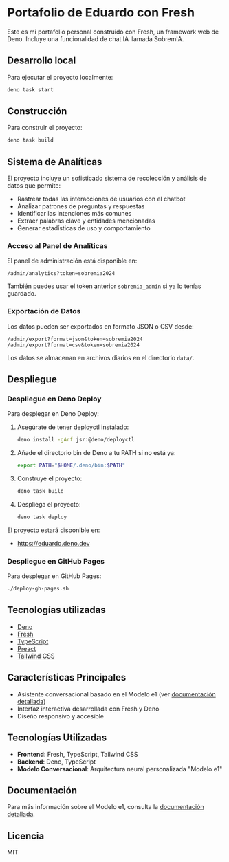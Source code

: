 # Portafolio de Eduardo con Fresh

Este es mi portafolio personal construido con Fresh, un framework web de Deno. Incluye una funcionalidad de chat IA llamada SobremIA.

## Desarrollo local

Para ejecutar el proyecto localmente:

```bash
deno task start
```

## Construcción

Para construir el proyecto:

```bash
deno task build
```

## Sistema de Analíticas

El proyecto incluye un sofisticado sistema de recolección y análisis de datos que permite:

- Rastrear todas las interacciones de usuarios con el chatbot
- Analizar patrones de preguntas y respuestas
- Identificar las intenciones más comunes
- Extraer palabras clave y entidades mencionadas
- Generar estadísticas de uso y comportamiento

### Acceso al Panel de Analíticas

El panel de administración está disponible en:
```
/admin/analytics?token=sobremia2024
```

También puedes usar el token anterior `sobremia_admin` si ya lo tenías guardado.

### Exportación de Datos

Los datos pueden ser exportados en formato JSON o CSV desde:
```
/admin/export?format=json&token=sobremia2024
/admin/export?format=csv&token=sobremia2024
```

Los datos se almacenan en archivos diarios en el directorio `data/`.

## Despliegue

### Despliegue en Deno Deploy

Para desplegar en Deno Deploy:

1. Asegúrate de tener deployctl instalado:
   ```bash
   deno install -gArf jsr:@deno/deployctl
   ```

2. Añade el directorio bin de Deno a tu PATH si no está ya:
   ```bash
   export PATH="$HOME/.deno/bin:$PATH"
   ```

3. Construye el proyecto:
   ```bash
   deno task build
   ```

4. Despliega el proyecto:
   ```bash
   deno task deploy
   ```

El proyecto estará disponible en:
- https://eduardo.deno.dev

### Despliegue en GitHub Pages

Para desplegar en GitHub Pages:

```bash
./deploy-gh-pages.sh
```

## Tecnologías utilizadas

- [Deno](https://deno.land/)
- [Fresh](https://fresh.deno.dev/)
- [TypeScript](https://www.typescriptlang.org/)
- [Preact](https://preactjs.com/)
- [Tailwind CSS](https://tailwindcss.com/)

## Características Principales

- Asistente conversacional basado en el Modelo e1 (ver [documentación detallada](/docs/modelo-e1/README.md))
- Interfaz interactiva desarrollada con Fresh y Deno
- Diseño responsivo y accesible

## Tecnologías Utilizadas

- **Frontend**: Fresh, TypeScript, Tailwind CSS
- **Backend**: Deno, TypeScript
- **Modelo Conversacional**: Arquitectura neural personalizada "Modelo e1"

## Documentación

Para más información sobre el Modelo e1, consulta la [documentación detallada](/docs/modelo-e1/README.md).

## Licencia

MIT
